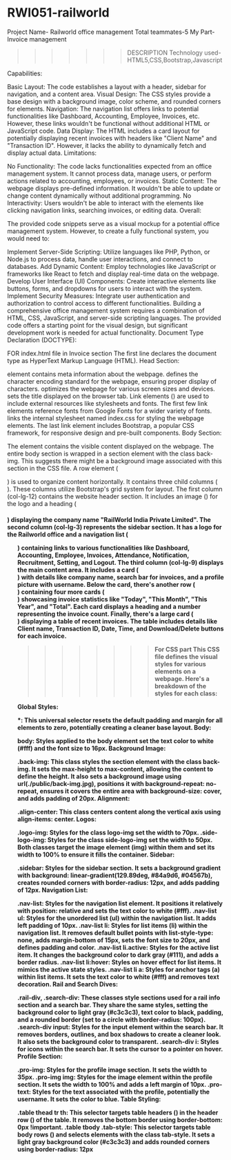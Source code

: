# RWI051-railworld
Project Name- Railworld office management
Total teammates-5
My Part-Invoice management

>>>>>>>DESCRIPTION
Technology used-HTML5,CSS,Bootstrap,Javascript

Capabilities:

Basic Layout: The code establishes a layout with a header, sidebar for navigation, and a content area.
Visual Design: The CSS styles provide a base design with a background image, color scheme, and rounded corners for elements.
Navigation: The navigation list offers links to potential functionalities like Dashboard, Accounting, Employee, Invoices, etc. However, these links wouldn't be functional without additional HTML or JavaScript code.
Data Display: The HTML includes a card layout for potentially displaying recent invoices with headers like "Client Name" and "Transaction ID". However, it lacks the ability to dynamically fetch and display actual data.
Limitations:

No Functionality: The code lacks functionalities expected from an office management system. It cannot process data, manage users, or perform actions related to accounting, employees, or invoices.
Static Content: The webpage displays pre-defined information. It wouldn't be able to update or change content dynamically without additional programming.
No Interactivity: Users wouldn't be able to interact with the elements like clicking navigation links, searching invoices, or editing data.
Overall:

The provided code snippets serve as a visual mockup for a potential office management system. However, to create a fully functional system, you would need to:

Implement Server-Side Scripting: Utilize languages like PHP, Python, or Node.js to process data, handle user interactions, and connect to databases.
Add Dynamic Content: Employ technologies like JavaScript or frameworks like React to fetch and display real-time data on the webpage.
Develop User Interface (UI) Components: Create interactive elements like buttons, forms, and dropdowns for users to interact with the system.
Implement Security Measures: Integrate user authentication and authorization to control access to different functionalities.
Building a comprehensive office management system requires a combination of HTML, CSS, JavaScript, and server-side scripting languages. The provided code offers a starting point for the visual design, but significant development work is needed for actual functionality.
Document Type Declaration (DOCTYPE):

FOR index.html file in Invoice section
The first line <!DOCTYPE html> declares the document type as HyperText Markup Language (HTML).
Head Section:

<head> element contains meta information about the webpage.
<meta charset="UTF-8" /> defines the character encoding standard for the webpage, ensuring proper display of characters.
<meta name="viewport" content="width=device-width, initial-scale=1.0" /> optimizes the webpage for various screen sizes and devices.
<title>Document</title> sets the title displayed on the browser tab.
Link elements (<link>) are used to include external resources like stylesheets and fonts.
The first few link elements reference fonts from Google Fonts for a wider variety of fonts.
<link rel="stylesheet" href="./index.css" /> links the internal stylesheet named index.css for styling the webpage elements.
The last link element includes Bootstrap, a popular CSS framework, for responsive design and pre-built components.
Body Section:

The <body> element contains the visible content displayed on the webpage.
The entire body section is wrapped in a section element with the class back-img. This suggests there might be a background image associated with this section in the CSS file.
A row element (<div class="row">) is used to organize content horizontally. It contains three child columns (<div class="col-lg-12 col-md-12 mb-3">). These columns utilize Bootstrap's grid system for layout.
The first column (col-lg-12) contains the website header section.
It includes an image (<img>) for the logo and a heading (<h4>) displaying the company name "RailWorld India Private Limited".
The second column (col-lg-3) represents the sidebar section.
It has a logo for the Railworld office and a navigation list (<ul>) containing links to various functionalities like Dashboard, Accounting, Employee, Invoices, Attendance, Notification, Recruitment, Setting, and Logout.
The third column (col-lg-9) displays the main content area.
It includes a card (<div class="card mb-4">) with details like company name, search bar for invoices, and a profile picture with username.
Below the card, there's another row (<div class="row">) containing four more cards (<div class="card">) showcasing invoice statistics like "Today", "This Month", "This Year", and "Total". Each card displays a heading and a number representing the invoice count.
Finally, there's a large card (<div class="card">) displaying a table of recent invoices. The table includes details like Client name, Transaction ID, Date, Time, and Download/Delete buttons for each invoice.

>>>>>>>>For CSS part
This CSS file defines the visual styles for various elements on a webpage. Here's a breakdown of the styles for each class:

Global Styles:

*: This universal selector resets the default padding and margin for all elements to zero, potentially creating a cleaner base layout.
Body:

body: Styles applied to the body element set the text color to white (#fff) and the font size to 16px.
Background Image:

.back-img: This class styles the section element with the class back-img. It sets the max-height to max-content, allowing the content to define the height. It also sets a background image using url(./public/back-img.jpg), positions it with background-repeat: no-repeat, ensures it covers the entire area with background-size: cover, and adds padding of 20px.
Alignment:

.align-center: This class centers content along the vertical axis using align-items: center.
Logos:

.logo-img: Styles for the class logo-img set the width to 70px.
.side-logo-img: Styles for the class side-logo-img set the width to 50px.
Both classes target the image element (img) within them and set its width to 100% to ensure it fills the container.
Sidebar:

.sidebar: Styles for the sidebar section. It sets a background gradient with background: linear-gradient(129.89deg, #84a9d6, #04567b), creates rounded corners with border-radius: 12px, and adds padding of 12px.
Navigation List:

.nav-list: Styles for the navigation list element. It positions it relatively with position: relative and sets the text color to white (#fff).
.nav-list ul: Styles for the unordered list (ul) within the navigation list. It adds left padding of 10px.
.nav-list li: Styles for list items (li) within the navigation list. It removes default bullet points with list-style-type: none, adds margin-bottom of 15px, sets the font size to 20px, and defines padding and color.
.nav-list li.active: Styles for the active list item. It changes the background color to dark gray (#111), and adds a border radius.
.nav-list li:hover: Styles on hover effect for list items. It mimics the active state styles.
.nav-list li a: Styles for anchor tags (a) within list items. It sets the text color to white (#fff) and removes text decoration.
Rail and Search Dives:

.rail-div, .search-div: These classes style sections used for a rail info section and a search bar. They share the same styles, setting the background color to light gray (#c3c3c3), text color to black, padding, and a rounded border (set to a circle with border-radius: 100px).
.search-div input: Styles for the input element within the search bar. It removes borders, outlines, and box shadows to create a cleaner look. It also sets the background color to transparent.
.search-div i: Styles for icons within the search bar. It sets the cursor to a pointer on hover.
Profile Section:

.pro-img: Styles for the profile image section. It sets the width to 35px.
.pro-img img: Styles for the image element within the profile section. It sets the width to 100% and adds a left margin of 10px.
.pro-text: Styles for the text associated with the profile, potentially the username. It sets the color to blue.
Table Styling:

.table thead tr th: This selector targets table headers (<th>) in the header row (<thead>) of the table. It removes the bottom border using border-bottom: 0px !important.
.table tbody .tab-style: This selector targets table body rows (<tbody>) and selects elements with the class tab-style. It sets a light gray background color (#c3c3c3) and adds rounded corners using border-radius: 12px
